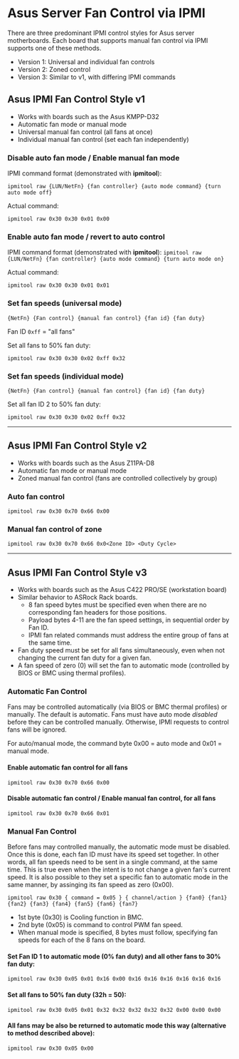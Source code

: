 # Asus Server Fan Control via IPMI
There are three predominant IPMI control styles for Asus server motherboards. Each board that supports manual fan control via IPMI supports one of these methods.
- Version 1: Universal and individual fan controls
- Version 2: Zoned control
- Version 3: Similar to v1, with differing IPMI commands

## Asus IPMI Fan Control Style v1
- Works with boards such as the Asus KMPP-D32
- Automatic fan mode or manual mode
- Universal manual fan control (all fans at once)
- Individual manual fan control (set each fan independently)

### Disable auto fan mode / Enable manual fan mode
IPMI command format (demonstrated with **ipmitool**):

```ipmitool raw {LUN/NetFn} {fan controller} {auto mode command} {turn auto mode off}```

Actual command:
```
ipmitool raw 0x30 0x30 0x01 0x00
```

### Enable auto fan mode / revert to auto control
IPMI command format (demonstrated with **ipmitool**):
```ipmitool raw {LUN/NetFn} {fan controller} {auto mode command} {turn auto mode on}```

Actual command:
```
ipmitool raw 0x30 0x30 0x01 0x01
```

### Set fan speeds (universal mode)
```{NetFn} {Fan control} {manual fan control} {fan id} {fan duty}```

Fan ID `0xff` = "all fans"

Set all fans to 50% fan duty:
```
ipmitool raw 0x30 0x30 0x02 0xff 0x32
```

### Set fan speeds (individual mode)
```{NetFn} {Fan control} {manual fan control} {fan id} {fan duty}```

Set all fan ID 2 to 50% fan duty:
```
ipmitool raw 0x30 0x30 0x02 0xff 0x32
```

---------------------------------------------

## Asus IPMI Fan Control Style v2
- Works with boards such as the Asus Z11PA-D8
- Automatic fan mode or manual mode
- Zoned manual fan control (fans are controlled collectively by group)

### Auto fan control
```
ipmitool raw 0x30 0x70 0x66 0x00
```

### Manual fan control of zone
```ipmitool raw 0x30 0x70 0x66 0x0<Zone ID> <Duty Cycle>```

-----------------------------------------

## Asus IPMI Fan Control Style v3
- Works with boards such as the Asus C422 PRO/SE (workstation board)
- Similar behavior to ASRock Rack boards.
  - 8 fan speed bytes must be specified even when there are no corresponding fan headers for those positions.
  - Payload bytes 4-11 are the fan speed settings, in sequential order by Fan ID.
  - IPMI fan related commands must address the entire group of fans at the same time.
- Fan duty speed must be set for all fans simultaneously, even when not changing the current fan duty for a given fan.
- A fan speed of zero (0) will set the fan to automatic mode (controlled by BIOS or BMC using thermal profiles).

### Automatic Fan Control
Fans may be controlled automatically (via BIOS or BMC thermal profiles) or manually. The default is automatic. Fans must have auto mode _disabled_ before they can be controlled manually. Otherwise, IPMI requests to control fans will be ignored.

For auto/manual mode, the command byte 0x00 = auto mode and 0x01 = manual mode.

#### Enable automatic fan control for all fans
```
ipmitool raw 0x30 0x70 0x66 0x00
```

#### Disable automatic fan control / Enable manual fan control, for all fans
```
ipmitool raw 0x30 0x70 0x66 0x01
```

### Manual Fan Control
Before fans may controlled manually, the automatic mode must be disabled. Once this is done, each fan ID must have its speed set together. In other words, all fan speeds need to be sent in a single command, at the same time. This is true even when the intent is to not change a given fan's current speed. It is also possible to they set a specific fan to automatic mode in the same manner, by assinging its fan speed as zero (0x00).

```ipmitool raw 0x30 { command = 0x05 } { channel/action } {fan0} {fan1} {fan2} {fan3} {fan4} {fan5} {fan6} {fan7}```

- 1st byte (0x30) is Cooling function in BMC.
- 2nd byte (0x05) is command to control PWM fan speed.
- When manual mode is specified, 8 bytes must follow, specifying fan speeds for each of the 8 fans on the board.

#### Set Fan ID 1 to automatic mode (0% fan duty) and all other fans to 30% fan duty:
```
ipmitool raw 0x30 0x05 0x01 0x16 0x00 0x16 0x16 0x16 0x16 0x16 0x16
```

#### Set all fans to 50% fan duty (32h = 50):
```
ipmitool raw 0x30 0x05 0x01 0x32 0x32 0x32 0x32 0x32 0x00 0x00 0x00
```

#### All fans may be also be returned to automatic mode this way (alternative to method described above):
```
ipmitool raw 0x30 0x05 0x00
```
